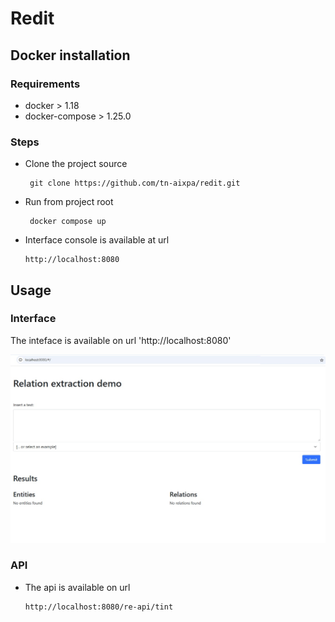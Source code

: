 # Redit

## Docker installation

### Requirements
- docker > 1.18
- docker-compose > 1.25.0

### Steps
- Clone the project source
  ```
   git clone https://github.com/tn-aixpa/redit.git
  ```

- Run from project root
  ```
   docker compose up
   ```

- Interface console is available at url
  ```
  http://localhost:8080
  ```

## Usage

### Interface
The inteface is available on url 'http://localhost:8080'

 ![image](https://github.com/tn-aixpa/redit/blob/main/assets/1.jpg)


### API

- The api is available on url
  ```
  http://localhost:8080/re-api/tint
  ```

  


 
